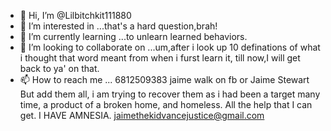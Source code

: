 - 👋 Hi, I’m @Lilbitchkit111880
- 👀 I’m interested in ...that's a hard question,brah!
- 🌱 I’m currently learning ...to unlearn learned behaviors.
- 💞️ I’m looking to collaborate on ...um,after i look up 10 definations of what i thought that word meant from when i furst learn it, till now,I will get back to ya' on that.
- 📫 How to reach me ...
6812509383 jaime walk on fb or Jaime Stewart 
But add them all, i am trying to recover them as i had been a target many time, a product of a broken home, and homeless. All the help that I can get. I HAVE AMNESIA. jaimethekidvancejustice@gmail.com
<!---
Lilbitchkit111880/Lilbitchkit111880 is a ✨ special ✨ repository because its `README.md` (this file) appears on your GitHub profile.
You can click the Preview link to take a look at your changes.
--->
